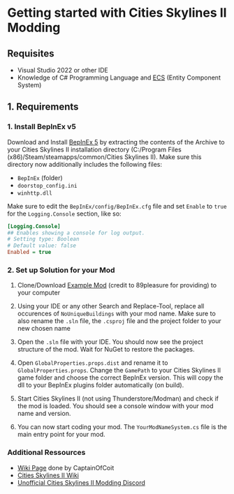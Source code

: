﻿# Getting started with Cities Skylines II Modding


## Requisites

- Visual Studio 2022 or other IDE
- Knowledge of C# Programming Language and [ECS](https://wiki.ciim.dev/guides/ecs.html) (Entity Component System)

## 1. Requirements

### 1. Install BepInEx v5

Download and Install [BepInEx 5](https://thunderstore.io/c/cities-skylines-ii/p/BepInEx/BepInExPack/) by extracting the contents of the Archive to your Cities Skylines II installation directory (C:/Program Files (x86)/Steam/steamapps/common/Cities Skylines II). Make sure this directory now additionally includes the following files:

- `BepInEx` (folder)
- `doorstop_config.ini`
- `winhttp.dll`

Make sure to edit the `BepInEx/config/BepInEx.cfg` file and set `Enable` to `true` for the `Logging.Console` section, like so:

```cfg
[Logging.Console]
## Enables showing a console for log output.
# Setting type: Boolean
# Default value: false
Enabled = true
```



### 2. Set up Solution for your Mod
1. Clone/Download [Example Mod](https:github.com/89pleasure/cities2-no-unique-buildings) (credit to 89pleasure for providing) to your computer


2. Using your IDE or any other Search and Replace-Tool, replace all occurences of `NoUniqueBuildings` with your mod name. Make sure to also rename the `.sln` file, the `.csproj` file and the project folder to your new chosen name


3. Open the `.sln` file with your IDE. You should now see the project structure of the mod. Wait for NuGet to restore the packages.


4. Open `GlobalProperties.props.dist` and rename it to `GlobalProperties.props`. Change the `GamePath` to your Cities Skylines II game folder and choose the correct BepInEx version. This will copy the dll to your BepInEx plugins folder automatically (on build).

5. Start Cities Skylines II (not using Thunderstore/Modman) and check if the mod is loaded. You should see a console window with your mod name and version. 

6. You can now start coding your mod. The `YourModNameSystem.cs` file is the main entry point for your mod.


### Additional Ressources

- [Wiki Page](https://wiki.ciim.dev/) done by CaptainOfCoit
- [Cities Skylines II Wiki](https://cs2.paradoxwikis.com/Cities_Skylines_II_Wiki)
- [Unofficial Cities Skylines II Modding Discord](https://discord.gg/vd7HXnpPJf)
